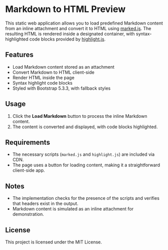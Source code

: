 # Markdown to HTML Preview

This static web application allows you to load predefined Markdown content from an inline attachment and convert it to HTML using [marked.js](https://github.com/markedjs/marked). The resulting HTML is rendered inside a designated container, with syntax-highlighted code blocks provided by [highlight.js](https://highlightjs.org/).

## Features

- Load Markdown content stored as an attachment
- Convert Markdown to HTML client-side
- Render HTML inside the page
- Syntax highlight code blocks
- Styled with Bootstrap 5.3.3, with fallback styles

## Usage

1. Click the **Load Markdown** button to process the inline Markdown content.
2. The content is converted and displayed, with code blocks highlighted.

## Requirements

- The necessary scripts (`marked.js` and `highlight.js`) are included via CDN.
- The page uses a button for loading content, making it a straightforward client-side app.

## Notes

- The implementation checks for the presence of the scripts and verifies that headers exist in the output.
- Markdown content is simulated as an inline attachment for demonstration.

## License

This project is licensed under the MIT License.